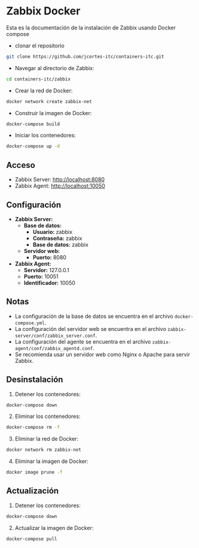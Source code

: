 # Zabbix Docker

Esta es la documentación de la instalación de Zabbix usando Docker compose

* clonar el repositorio

```bash
git clone https://github.com/jcortes-itc/containers-itc.git
```

* Navegar al directorio de Zabbix:

```bash
cd containers-itc/zabbix
```

* Crear la red de Docker:

```bash
docker network create zabbix-net
```

* Construir la imagen de Docker:

```bash
docker-compose build
```

* Iniciar los contenedores:

```bash
docker-compose up -d
```

## Acceso

* Zabbix Server: <http://localhost:8080>
* Zabbix Agent: <http://localhost:10050>

## Configuración

* **Zabbix Server:**
  * **Base de datos:**
    * **Usuario:** zabbix
    * **Contraseña:** zabbix
    * **Base de datos:** zabbix
  * **Servidor web:**
    * **Puerto:** 8080
* **Zabbix Agent:**
  * **Servidor:** 127.0.0.1
  * **Puerto:** 10051
  * **Identificador:** 10050

## Notas

* La configuración de la base de datos se encuentra en el archivo `docker-compose.yml`.
* La configuración del servidor web se encuentra en el archivo `zabbix-server/conf/zabbix_server.conf`.
* La configuración del agente se encuentra en el archivo `zabbix-agent/conf/zabbix_agentd.conf`.
* Se recomienda usar un servidor web como Nginx o Apache para servir Zabbix.

## Desinstalación

1. Detener los contenedores:

```bash
docker-compose down
```

2. Eliminar los contenedores:

```bash
docker-compose rm -f
```

3. Eliminar la red de Docker:

```bash
docker network rm zabbix-net
```

4. Eliminar la imagen de Docker:

```bash
docker image prune -f
```

## Actualización

1. Detener los contenedores:

```bash
docker-compose down
```

2. Actualizar la imagen de Docker:

```bash
docker-compose pull
